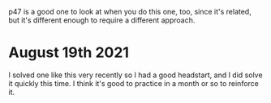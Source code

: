 p47 is a good one to look at when you do this one, too, since it's related, but it's different enough to require a 
different approach.

# August 19th 2021
I solved one like this very recently so I had a good headstart, and I did solve it quickly this time.
I think it's good to practice in a month or so to reinforce it.